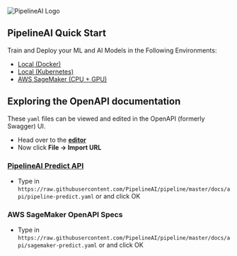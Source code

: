 ![PipelineAI Logo](http://pipeline.ai/assets/img/logo/pipelineai-split-black-258x62.png)

## PipelineAI Quick Start
Train and Deploy your ML and AI Models in the Following Environments:
* [Local (Docker)](/docs/quickstart/local-docker)
* [Local (Kubernetes)](/docs/quickstart/local-kubernetes)
* [AWS SageMaker (CPU + GPU)](/docs/quickstart/aws-sagemaker)

## Exploring the OpenAPI documentation
These `yaml` files can be viewed and edited in the OpenAPI (formerly Swagger) UI.
* Head over to the [**editor**](http://editor.swagger.io/)
* Now click **File -> Import URL**

### [PipelineAI Predict API](pipeline-predict.yaml)
* Type in `https://raw.githubusercontent.com/PipelineAI/pipeline/master/docs/api/pipeline-predict.yaml` or  and click OK

### AWS SageMaker OpenAPI Specs
* Type in `https://raw.githubusercontent.com/PipelineAI/pipeline/master/docs/api/sagemaker-predict.yaml` or  and click OK
